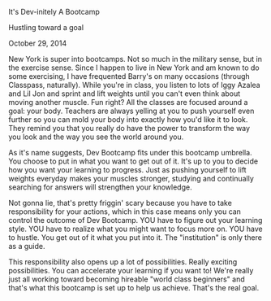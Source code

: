 It's Dev-initely A Bootcamp

Hustling toward a goal

October 29, 2014

New York is super into bootcamps. Not so much in the military sense, but in the exercise sense. Since I happen to live in New York and am known to do some exercising, I have frequented Barry's on many occasions (through Classpass, naturally). While you're in class, you listen to lots of Iggy Azalea and Lil Jon and sprint and lift weights until you can't even think about moving another muscle. Fun right? All the classes are focused around a goal: your body. Teachers are always yelling at you to push yourself even further so you can mold your body into exactly how you'd like it to look. They remind you that you really do have the power to transform the way you look and the way you see the world around you.

As it's name suggests, Dev Bootcamp fits under this bootcamp umbrella. You choose to put in what you want to get out of it. It's up to you to decide how you want your learning to progress. Just as pushing yourself to lift weights everyday makes your muscles stronger, studying and continually searching for answers will strengthen your knowledge.

Not gonna lie, that's pretty friggin' scary because  you have to take responsibility for your actions, which in this case means only you can control the outcome of Dev Bootcamp. YOU have to figure out your learning style. YOU have to realize what you might want to focus more on. YOU have to hustle. You get out of it what you put into it. The "institution" is only there as a guide.

This responsibility also opens up a lot of possibilities. Really exciting possibilities. You can accelerate your learning if you want to! We're really just all working toward becoming hireable "world class beginners" and that's what this bootcamp is set up to help us achieve. That's the real goal.

